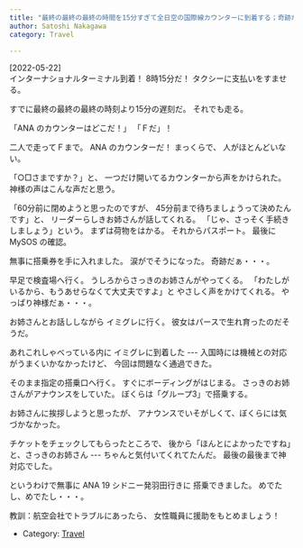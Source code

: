 ```yaml
---
title: "最終の最終の最終の時間を15分すぎて全日空の国際線カウンターに到着する；奇跡がおきた；ANA のお姉さんの神対応で無事に国際線に搭乗できました"
author: Satoshi Nakagawa
category: Travel

---
```


[2022-05-22]  
 インターナショナルターミナル到着！
8時15分だ！
タクシーに支払いをすませる。

すでに最終の最終の最終の時刻より15分の遅刻だ。
それでも走る。

 「ANA のカウンターはどこだ！」
「Ｆだ」！

 二人で走ってＦまで。
ANA のカウンターだ！
まっくらで、
人がほとんどいない。

 「○□さまですか？」と、
一つだけ開いてるカウンターから声をかけられた。
神様の声はこんな声だと思う。

「60分前に閉めようと思ったのですが、
45分前まで待ちましょうって決めたんです」と、
リーダーらしきお姉さんが話してくれる。
「じゃ、さっそく手続きしましょう」という。
まずは荷物をはかる。
それからパスポート。
最後に MySOS の確認。

 無事に搭乗券を手に入れました。
涙がでそうになった。
奇跡だぁ・・・。

 早足で検査場へ行く。
うしろからさっきのお姉さんがやってくる。
「わたしがいるから、もうあせらなくて大丈夫ですよ」と
やさしく声をかけてくれる。
やっぱり神様だぁ・・・。

 お姉さんとお話ししながら
イミグレに行く。
彼女はパースで生れ育ったのだそうだ。

あれこれしゃべっている内に
イミグレに到着した ---
入国時には機械との対応がうまくいかなかったけど、
今回は問題なく通過できた。

 そのまま指定の搭乗口へ行く。
すぐにボーディングがはじまる。
さっきのお姉さんがアナウンスをしていた。
ぼくらは「グループ3」で搭乗する。

 お姉さんに挨拶しようと思ったが、
アナウンスでいそがしくて、ぼくらには気づかなかった。

 チケットをチェックしてもらったところで、
後から「ほんとによかったですね」と、さっきのお姉さん ---
ちゃんと気付いてくれてたんだ。
最後の最後まで神対応でした。

 というわけで無事に ANA 19 シドニー発羽田行きに
搭乗できました。
めでたし、めでたし・・・。

 教訓：航空会社でトラブルにあったら、
女性職員に援助をもとめましょう！

- Category: [Travel](categories.html#Travel)

